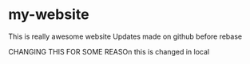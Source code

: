 # my-website
This is really awesome website
Updates made on github before rebase

CHANGING THIS FOR SOME REASOn
this is changed in local
